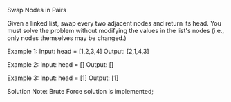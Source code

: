 Swap Nodes in Pairs

Given a linked list, swap every two adjacent nodes and return its head.
You must solve the problem without modifying the values in the list's nodes 
(i.e., only nodes themselves may be changed.)

Example 1:
Input: head = [1,2,3,4]
Output: [2,1,4,3]


Example 2:
Input: head = []
Output: []


Example 3:
Input: head = [1]
Output: [1]


Solution Note:
Brute Force solution is implemented;